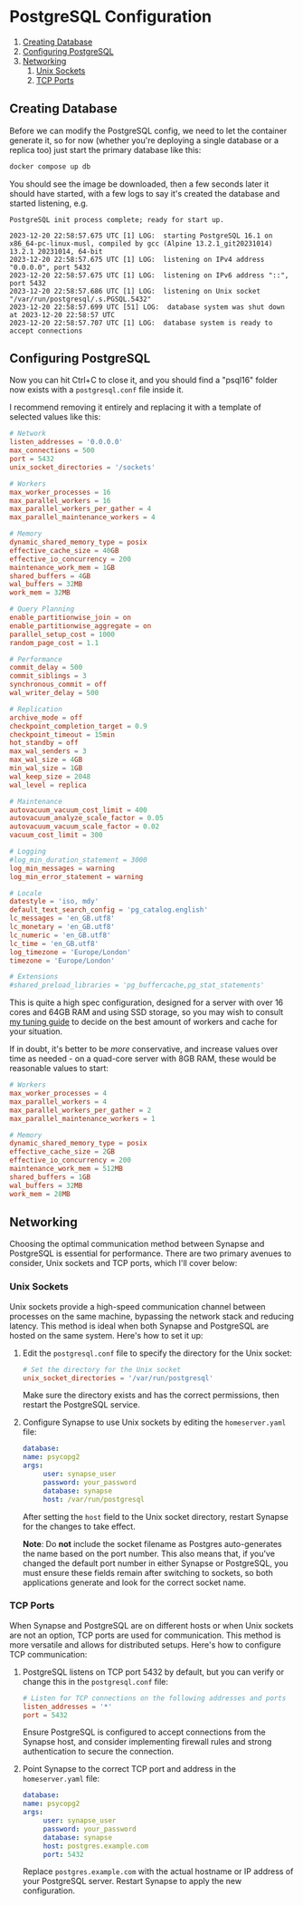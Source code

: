 # PostgreSQL Configuration

1. [Creating Database](#creating-database)
2. [Configuring PostgreSQL](#configuring-postgresql)
3. [Networking](#networking)
	1. [Unix Sockets](#unix-sockets)
	2. [TCP Ports](#tcp-ports)

## Creating Database

Before we can modify the PostgreSQL config, we need to let the container generate it, so for now
(whether you're deploying a single database or a replica too) just start the primary database like this:

```bash
docker compose up db
```

You should see the image be downloaded, then a few seconds later it should have started, with a few
logs to say it's created the database and started listening, e.g.

```sql,icon=.devicon-postgresql-plain
PostgreSQL init process complete; ready for start up.

2023-12-20 22:58:57.675 UTC [1] LOG:  starting PostgreSQL 16.1 on x86_64-pc-linux-musl, compiled by gcc (Alpine 13.2.1_git20231014) 13.2.1 20231014, 64-bit
2023-12-20 22:58:57.675 UTC [1] LOG:  listening on IPv4 address "0.0.0.0", port 5432
2023-12-20 22:58:57.675 UTC [1] LOG:  listening on IPv6 address "::", port 5432
2023-12-20 22:58:57.686 UTC [1] LOG:  listening on Unix socket "/var/run/postgresql/.s.PGSQL.5432"
2023-12-20 22:58:57.699 UTC [51] LOG:  database system was shut down at 2023-12-20 22:58:57 UTC
2023-12-20 22:58:57.707 UTC [1] LOG:  database system is ready to accept connections
```

## Configuring PostgreSQL

Now you can hit Ctrl+C to close it, and you should find a "psql16" folder now exists with a
`postgresql.conf` file inside it.

I recommend removing it entirely and replacing it with a template of selected values like this:

```ini,icon=.devicon-postgresql-plain,filepath=postgresql.conf
# Network
listen_addresses = '0.0.0.0'
max_connections = 500
port = 5432
unix_socket_directories = '/sockets'

# Workers
max_worker_processes = 16
max_parallel_workers = 16
max_parallel_workers_per_gather = 4
max_parallel_maintenance_workers = 4

# Memory
dynamic_shared_memory_type = posix
effective_cache_size = 40GB
effective_io_concurrency = 200
maintenance_work_mem = 1GB
shared_buffers = 4GB
wal_buffers = 32MB
work_mem = 32MB

# Query Planning
enable_partitionwise_join = on
enable_partitionwise_aggregate = on
parallel_setup_cost = 1000
random_page_cost = 1.1

# Performance
commit_delay = 500
commit_siblings = 3
synchronous_commit = off
wal_writer_delay = 500

# Replication
archive_mode = off
checkpoint_completion_target = 0.9
checkpoint_timeout = 15min
hot_standby = off
max_wal_senders = 3
max_wal_size = 4GB
min_wal_size = 1GB
wal_keep_size = 2048
wal_level = replica

# Maintenance
autovacuum_vacuum_cost_limit = 400
autovacuum_analyze_scale_factor = 0.05
autovacuum_vacuum_scale_factor = 0.02
vacuum_cost_limit = 300

# Logging
#log_min_duration_statement = 3000
log_min_messages = warning
log_min_error_statement = warning

# Locale
datestyle = 'iso, mdy'
default_text_search_config = 'pg_catalog.english'
lc_messages = 'en_GB.utf8'
lc_monetary = 'en_GB.utf8'
lc_numeric = 'en_GB.utf8'
lc_time = 'en_GB.utf8'
log_timezone = 'Europe/London'
timezone = 'Europe/London'

# Extensions
#shared_preload_libraries = 'pg_buffercache,pg_stat_statements'
```

This is quite a high spec configuration, designed for a server with over 16 cores and 64GB RAM and
using SSD storage, so you may wish to consult [my tuning guide](../../postgres/tuning/workers.md)
to decide on the best amount of workers and cache for your situation.

If in doubt, it's better to be _more_ conservative, and increase values over time as needed - on a
quad-core server with 8GB RAM, these would be reasonable values to start:

```ini,icon=.devicon-postgresql-plain,filepath=postgresql.conf
# Workers
max_worker_processes = 4
max_parallel_workers = 4
max_parallel_workers_per_gather = 2
max_parallel_maintenance_workers = 1

# Memory
dynamic_shared_memory_type = posix
effective_cache_size = 2GB
effective_io_concurrency = 200
maintenance_work_mem = 512MB
shared_buffers = 1GB
wal_buffers = 32MB
work_mem = 28MB
```

## Networking

Choosing the optimal communication method between Synapse and PostgreSQL is essential for
performance. There are two primary avenues to consider, Unix sockets and TCP ports, which I'll
cover below:

### Unix Sockets

Unix sockets provide a high-speed communication channel between processes on the same machine,
bypassing the network stack and reducing latency. This method is ideal when both Synapse and
PostgreSQL are hosted on the same system. Here's how to set it up:

1. Edit the `postgresql.conf` file to specify the directory for the Unix socket:

	```ini,icon=.devicon-postgresql-plain,filepath=postgresql.conf
	# Set the directory for the Unix socket
	unix_socket_directories = '/var/run/postgresql'
	```

	Make sure the directory exists and has the correct permissions, then restart the PostgreSQL service.

2. Configure Synapse to use Unix sockets by editing the `homeserver.yaml` file:

	```yaml,filepath=homeserver.yaml
	database:
	name: psycopg2
	args:
		 user: synapse_user
		 password: your_password
		 database: synapse
		 host: /var/run/postgresql
	```

	After setting the `host` field to the Unix socket directory, restart Synapse for the changes to
	take effect.

	**Note**: Do **not** include the socket filename as Postgres auto-generates the name based on
	the port number. This also means that, if you've changed the default port number in either
	Synapse or PostgreSQL, you must ensure these fields remain after switching to sockets, so both
	applications generate and look for the correct socket name.

### TCP Ports

When Synapse and PostgreSQL are on different hosts or when Unix sockets are not an option, TCP
ports are used for communication. This method is more versatile and allows for distributed setups.
Here's how to configure TCP communication:

1. PostgreSQL listens on TCP port 5432 by default, but you can verify or change this in the
	`postgresql.conf` file:

	```ini,icon=.devicon-postgresql-plain,filepath=postgresql.conf
	# Listen for TCP connections on the following addresses and ports
	listen_addresses = '*'
	port = 5432
	```

	Ensure PostgreSQL is configured to accept connections from the Synapse host, and consider
	implementing firewall rules and strong authentication to secure the connection.

2. Point Synapse to the correct TCP port and address in the `homeserver.yaml` file:

	```yaml,filepath=homeserver.yaml
	database:
	name: psycopg2
	args:
		 user: synapse_user
		 password: your_password
		 database: synapse
		 host: postgres.example.com
		 port: 5432
	```

	Replace `postgres.example.com` with the actual hostname or IP address of your PostgreSQL server.
	Restart Synapse to apply the new configuration.
